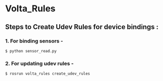 # Volta_Rules
## Steps to Create Udev Rules for device bindings :

### 1. For binding sensors - 
```
$ python sensor_read.py  
```
### 2. For updating udev rules - 
```
$ rosrun volta_rules create_udev_rules
```

